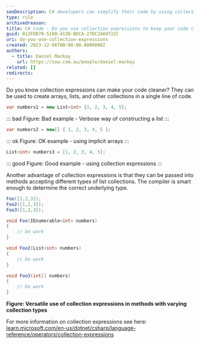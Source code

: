 ```yaml
---
seoDescription: C# developers can simplify their code by using collection expressions to create arrays, lists, and other collections in a single line of code.
type: rule
archivedreason:
title: C# Code - Do you use collection expressions to keep your code clean?
guid: 012FDB70-5108-413D-BDCA-27DC24A9722C
uri: do-you-use-collection-expressions
created: 2023-12-06T00:00:00.0000000Z
authors:
  - title: Daniel Mackay
    url: https://ssw.com.au/people/daniel-mackay
related: []
redirects:
---
```


Do you know collection expressions can make your code cleaner? They can be used to create arrays, lists, and other collections in a single line of code.

<!--endintro-->

```cs
var numbers1 = new List<int> {1, 2, 3, 4, 5};
```

::: bad
Figure: Bad example - Verbose way of constructing a list
:::

```cs
var numbers2 = new[] { 1, 2, 3, 4, 5 };
```

::: ok
Figure: OK example - using implicit arrays
:::

```cs
List<int> numbers3 = [1, 2, 3, 4, 5];
```

::: good
Figure: Good example - using collection expressions
:::

Another advantage of collection expressions is that they can be passed into methods accepting different types of list collections. The compiler is smart enough to determine the correct underlying type.

```cs
Foo([1,2,3]);
Foo2([1,2,3]);
Foo3([1,2,3]);

void Foo(IEnumerable<int> numbers)
{
    // Do work
}

void Foo2(List<int> numbers)
{
    // Do work
}

void Foo3(int[] numbers)
{
    // Do work
}
```

**Figure: Versatile use of collection expressions in methods with varying collection types**

For more information on collection expressions see here: [learn.microsoft.com/en-us/dotnet/csharp/language-reference/operators/collection-expressions](https://learn.microsoft.com/en-us/dotnet/csharp/language-reference/operators/collection-expressions?WT.mc_id=DT-MVP-33518)
